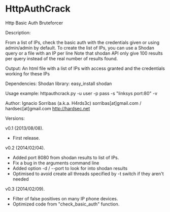 HttpAuthCrack
=============

Http Basic Auth Bruteforcer


Description:

From a list of IPs, check the basic auth with the credentials given or using admin/admin by default.
To create the list of IPs, you can use a Shodan query or a file with an IP per line
Note that shodan API only give 100 results per query instead of the real number of results found.

Output:
  An html file with a list of IPs with access granted and the credentials working for these IPs

Dependencies:
  Shodan library: easy_install shodan

Usage example:
  httpauthcrack.py -u user -p pass -s "linksys port:80" -v

Author:
 Ignacio Sorribas (a.k.a. H4rds3c)         sorribas[at]gmail.com / hardsec[at]gmail.com
 http://hardsec.net

Versions:

v0.1 (2013/08/08).
  - First release.

v0.2 (2014/02/04).
  - Added port 8080 from shodan results to list of IPs.
  - Fix a bug in the arguments command line
  - Added option -d / --port to look for into shodan results
  - Optimised to avoid create all threads specified by -t switch if they aren't needed

v0.3 (2014/02/09).
  - Filter of false positives on many IP phone devices.
  - Optimized code from "check_basic_auth" function.

